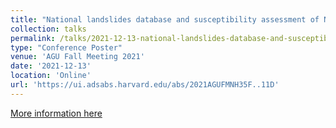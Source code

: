 ```yaml
---
title: "National landslides database and susceptibility assessment of Nepal"
collection: talks
permalink: /talks/2021-12-13-national-landslides-database-and-susceptibility-as
type: "Conference Poster"
venue: 'AGU Fall Meeting 2021'
date: '2021-12-13'
location: 'Online'
url: 'https://ui.adsabs.harvard.edu/abs/2021AGUFMNH35F..11D'
---
```




[More information here](https://ui.adsabs.harvard.edu/abs/2021AGUFMNH35F..11D)
